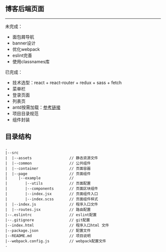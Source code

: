 ## 博客后端页面  
------ 
未完成：  
* 面包屑导航
* banner设计
* 优化webpack    
* eslint完善  
* 使用classnames库  

已完成：  
* 技术选型：react + react-router + redux + sass + fetch
* 菜单栏  
* 登录页面  
* 列表页  
* antd按需加载：[参考链接](https://ant.design/docs/react/introduce-cn)
* 项目目录规范
* 组件封装

## 目录结构
```  
.
|--src
|  |--assets                 // 静态资源文件
|  |--common                 // 公共组件
|  |--container              // 页面容器
|  |--page                   // 页面组件
|     |--example             // 
|        |--utils            // 页面配置
|        |--components       // 页面区块组件
|        |--index.jsx        // 页面组件入口
|        |--index.scss       // 页面组件样式 
|  |--index.js               // 程序入口文件
|  |--routes.jsx             // 路由配置
|--.eslintrc                 // eslint配置
|--.gitignore                // git配置
|--index.html                // 程序入口html 文件
|--package.json              // 配置文件
|--README.md                 // 项目说明
|--webpack.config.js         // webpack配置文件
.
```
